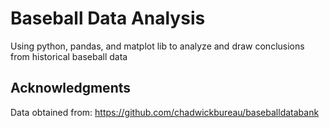 # Baseball Data Analysis
Using python, pandas, and matplot lib to analyze and draw conclusions from historical baseball data

## Acknowledgments
Data obtained from: https://github.com/chadwickbureau/baseballdatabank
